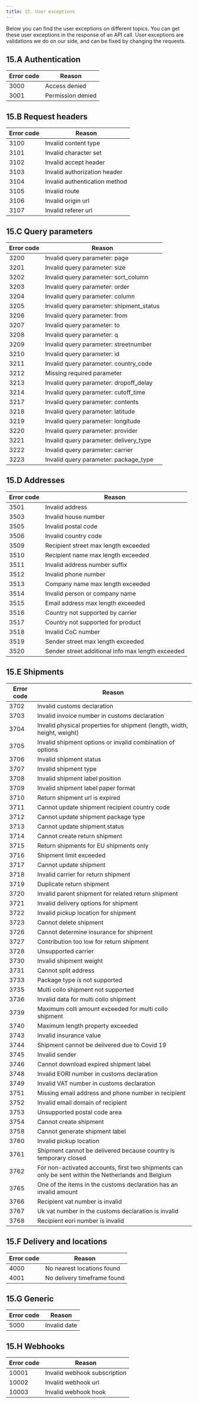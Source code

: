 ```yaml
---
title: 15. User exceptions
---
```


Below you can find the user exceptions on different topics. You can get these user exceptions in the response of an API call.
User exceptions are validations we do on our side, and can be fixed by changing the requests.

## 15.A Authentication

| Error code | Reason            |
| ---------- | ----------------- |
| 3000       | Access denied     |
| 3001       | Permission denied |

## 15.B Request headers

| Error code | Reason                        |
| ---------- | ----------------------------- |
| 3100       | Invalid content type          |
| 3101       | Invalid character set         |
| 3102       | Invalid accept header         |
| 3103       | Invalid authorization header  |
| 3104       | Invalid authentication method |
| 3105       | Invalid route                 |
| 3106       | Invalid origin url            |
| 3107       | Invalid referer url           |

## 15.C Query parameters

| Error code | Reason                                   |
| ---------- | ---------------------------------------- |
| 3200       | Invalid query parameter: page            |
| 3201       | Invalid query parameter: size            |
| 3202       | Invalid query parameter: sort_column     |
| 3203       | Invalid query parameter: order           |
| 3204       | Invalid query parameter: column          |
| 3205       | Invalid query parameter: shipment_status |
| 3206       | Invalid query parameter: from            |
| 3207       | Invalid query parameter: to              |
| 3208       | Invalid query parameter: q               |
| 3209       | Invalid query parameter: streetnumber    |
| 3210       | Invalid query parameter: id              |
| 3211       | Invalid query parameter: country_code    |
| 3212       | Missing required parameter               |
| 3213       | Invalid query parameter: dropoff_delay   |
| 3214       | Invalid query parameter: cutoff_time     |
| 3217       | Invalid query parameter: contents        |
| 3218       | Invalid query parameter: latitude        |
| 3219       | Invalid query parameter: longitude       |
| 3220       | Invalid query parameter: provider        |
| 3221       | Invalid query parameter: delivery_type   |
| 3222       | Invalid query parameter: carrier         |
| 3223       | Invalid query parameter: package_type    |

## 15.D Addresses

| Error code | Reason                                            |
| ---------- | ------------------------------------------------- |
| 3501       | Invalid address                                   |
| 3503       | Invalid house number                              |
| 3505       | Invalid postal code                               |
| 3506       | Invalid country code                              |
| 3509       | Recipient street max length exceeded              |
| 3510       | Recipient name max length exceeded                |
| 3511       | Invalid address number suffix                     |
| 3512       | Invalid phone number                              |
| 3513       | Company name max length exceeded                  |
| 3514       | Invalid person or company name                    |
| 3515       | Email address max length exceeded                 |
| 3516       | Country not supported by carrier                  |
| 3517       | Country not supported for product                 |
| 3518       | Invalid CoC number                                |
| 3519       | Sender street max length exceeded                 |
| 3520       | Sender street additional info max length exceeded |

## 15.E Shipments

| Error code | Reason                                                                                              |
| ---------- | --------------------------------------------------------------------------------------------------- |
| 3702       | Invalid customs declaration                                                                         |
| 3703       | Invalid invoice number in customs declaration                                                       |
| 3704       | Invalid physical properties for shipment (length, width, height, weight)                            |
| 3705       | Invalid shipment options or invalid combination of options                                          |
| 3706       | Invalid shipment status                                                                             |
| 3707       | Invalid shipment type                                                                               |
| 3708       | Invalid shipment label position                                                                     |
| 3709       | Invalid shipment label paper format                                                                 |
| 3710       | Return shipment url is expired                                                                      |
| 3711       | Cannot update shipment recipient country code                                                       |
| 3712       | Cannot update shipment package type                                                                 |
| 3713       | Cannot update shipment status                                                                       |
| 3714       | Cannot create return shipment                                                                       |
| 3715       | Return shipments for EU shipments only                                                              |
| 3716       | Shipment limit exceeded                                                                             |
| 3717       | Cannot update shipment                                                                              |
| 3718       | Invalid carrier for return shipment                                                                 |
| 3719       | Duplicate return shipment                                                                           |
| 3720       | Invalid parent shipment for related return shipment                                                 |
| 3721       | Invalid delivery options for shipment                                                               |
| 3722       | Invalid pickup location for shipment                                                                |
| 3723       | Cannot delete shipment                                                                              |
| 3726       | Cannot determine insurance for shipment                                                             |
| 3727       | Contribution too low for return shipment                                                            |
| 3728       | Unsupported carrier                                                                                 |
| 3730       | Invalid shipment weight                                                                             |
| 3731       | Cannot split address                                                                                |
| 3733       | Package type is not supported                                                                       |
| 3735       | Multi collo shipment not supported                                                                  |
| 3736       | Invalid data for multi collo shipment                                                               |
| 3739       | Maximum colli amount exceeded for multi collo shipment                                              |
| 3740       | Maximum length property exceeded                                                                    |
| 3743       | Invalid insurance value                                                                             |
| 3744       | Shipment cannot be delivered due to Covid 19                                                        |
| 3745       | Invalid sender                                                                                      |
| 3746       | Cannot download expired shipment label                                                              |
| 3748       | Invalid EORI number in customs declaration                                                          |
| 3749       | Invalid VAT number in customs declaration                                                           |
| 3751       | Missing email address and phone number in recipient                                                 |
| 3752       | Invalid email domain of recipient                                                                   |
| 3753       | Unsupported postal code area                                                                        |
| 3754       | Cannot create shipment                                                                              |
| 3758       | Cannot generate shipment label                                                                      |
| 3760       | Invalid pickup location                                                                             |
| 3761       | Shipment cannot be delivered because country is temporary closed                                    |
| 3762       | For non-activated accounts, first two shipments can only be sent within the Netherlands and Belgium |
| 3765       | One of the items in the customs declaration has an invalid amount                                   |
| 3766       | Recipient vat number is invalid                                                                     |
| 3767       | Uk vat number in the customs declaration is invalid                                                 |
| 3768       | Recipient eori number is invalid                                                                    |

## 15.F Delivery and locations

| Error code | Reason                      |
| ---------- | --------------------------- |
| 4000       | No nearest locations found  |
| 4001       | No delivery timeframe found |

## 15.G Generic

| Error code | Reason       |
| ---------- | ------------ |
| 5000       | Invalid date |

## 15.H Webhooks

| Error code | Reason                       |
| ---------- | ---------------------------- |
| 10001      | Invalid webhook subscription |
| 10002      | Invalid webhook url          |
| 10003      | Invalid webhook hook         |
